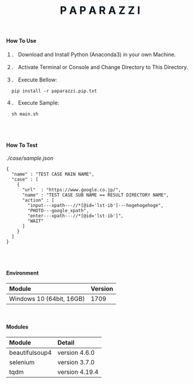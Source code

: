 <br />
<br />

<p align="center">
  <h1 align="center" style="color: #00171f">P A P A R A Z Z I</h1>
</p>

<br />

#### How To Use

１． Download and Install Python (Anaconda3) in your own Machine.

２． Activate Terminal or Console and Change Directory to This Directory.

３． Execute Bellow:

```
  pip install -r paparazzi.pip.txt
```

４． Execute Sample:

```
  sh main.sh
```

<br />
<br />

#### How To Test

_./case/sample.json_

```
{
  "name" : "TEST CASE MAIN NAME",
  "case" : [
    {
      "url"  : "https://www.google.co.jp/",
      "name" : "TEST CASE SUB NAME == RESULT DIRECTORY NAME",
      "action" : [
        "input---xpath---//*[@id='lst-ib']---hogehogehoge",
        "PHOTO---google_xpath",
        "enter---xpath---//*[@id='lst-ib']",
        "WAIT"
      ]
    }
  ]
}
```

<br />
<br />

#### Environment

| Module                   | Version |
|:-------------------------|:--------|
| Windows 10 (64bit, 16GB) | 1709    |

<br />

#### Modules

| Module           | Detail                     |
|:-----------------|:---------------------------|
| beautifulsoup4   | version 4.6.0              |
| selenium         | version 3.7.0              |
| tqdm             | version 4.19.4             |

<br />
<br />